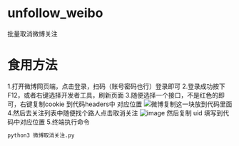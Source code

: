 # unfollow_weibo
批量取消微博关注


# 食用方法
1.打开微博网页端，点击登录，扫码（账号密码也行）登录即可
2.登录成功按下F12，或者右键选择开发者工具，刷新页面
3.随便选择一个接口，不是红色的即可，右键复制cookie 到代码headers中 对应位置
![微博复制这一块放到代码里面](https://github.com/user-attachments/assets/685d22d4-1b79-4a49-80ae-068177cdb3b6)
4.然后去关注列表中随便找个路人点击取消关注
![image](https://github.com/user-attachments/assets/fe8fe1e3-5ba6-454f-b8c7-696ccf5a9780)
然后复制 uid 填写到代码中对应位置
5.终端执行命令
```python
python3 微博取消关注.py
```
